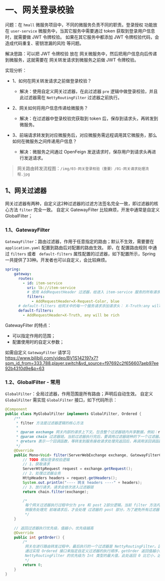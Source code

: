 # 一、网关登录校验
问题：在 `hmall` 微服务项目中，不同的微服务负责不同的职责。登录授权 功能放在 `user-service` 微服务中，当其它服务中需要通过 token 获取到登录用户信息时，就需要做 JWT 令牌校验。
如果在其它服务中都添加 JWT 令牌校验代码，会造成代码重复、密钥泄漏的风险 等问题。

解决思路：可以把 JWT 令牌校验 放在 网关微服务中，然后把用户信息向后传递到微服务，这就需要在 网关转发请求到微服务之前做 JWT 令牌校验。

实现分析：
- 1、如何在网关转发请求之前做登录校验？ 
  - 解决：使用自定义网关过滤器，在此过滤器 `pre` 逻辑中做登录校验，并且此过滤器需在 `NettyRoutingFilter` 过滤器之前执行。
  
- 2、网关如何将用户信息传递给微服务？ 
  - 解决：在过滤器中登录校验完获取到 token 后，保存到请求头，再转发到微服务。
  
- 3、前端请求转发到对应微服务后，对应微服务需远程调用其它微服务，那么如何在微服务之间传递用户信息？ 
  - 解决：微服务之间通过 OpenFeign 发送请求时，保存用户到请求头再进行发送请求。

> 网关路由转发流程图：`/img/03-网关登录校验（重要）/01-网关请求处理流程.jpg`

## 1、网关过滤器
网关过滤器有两种，自定义这2种过滤器的过滤方法签名完全一致，即过滤器的核心方法 `filter` 完全一致。
自定义 GatewayFilter 比较麻烦，开发中通常是自定义 GlobalFilter；

### 1.1、GatewayFilter
`GatewayFilter`：路由过滤器，作用于任意指定的路由；默认不生效，需要要在 `application.yaml` 配置到路由后对配置的路由生效。
即，在 配置路由规则 中通过 `filters` 或者 ` default-filters` 属性配置的过滤器，如下配置所示，Spring 一共提供了33种。开发者也可以自定义，会比较麻烦。
```.yaml 
spring:
    gateway:
      routes:
        - id: item-service
          uri: lb://item-service
          # 使用 AddRequestHeader 过滤器，给进入 item-service 服务的所有请求添加请求头 X-Request-Color：blue
          filters:
            - AddRequestHeader=X-Request-Color, blue
      # default-filters 给网关中的每一个服务请求添加请求头： X-Truth:any will be rich
      default-filters:
        - AddRequestHeader=X-Truth, any will be rich
```

GatewayFilter 的特点：
- 可以指定作用的范围；
- 配置使用时的自定义参数；

如需自定义 `GatewayFilter` 请学习 <https://www.bilibili.com/video/BV1S142197x7?spm_id_from=333.788.player.switch&vd_source=f97692c2f656607aeb97ee92b4310d9e&p=63>

### 1.2、GlobalFilter - 常用
`GlobalFilter`：全局过滤器，作用范围是所有路由；声明后自动生效。 自定义 `GlobalFilter` 需实现 `GlobalFilter` 接口，如下代码所示：

```java
@Component
public class MyGlobalFilter implements GlobalFilter, Ordered {
    /**
     * filter 方法是过滤器逻辑的核心方法
     *
     * @param exchange 网关内部的请求上下文。包含整个过滤器链内共享数据，例如：request、response 等。所有过滤器都可以通过它存/读数据。
     * @param chain 过滤器链。当前过滤器执行完后，要调用过滤器链种的下一个过滤器。
     * @return 表示一个回调函数，等转发到服务接收请求处理完返回后，再调用该回调函数。
     */
    @Override
    public Mono<Void> filter(ServerWebExchange exchange, GatewayFilterChain chain) {
        // TODO 模拟登录校验逻辑
        // 1、获取请求
        ServerHttpRequest request = exchange.getRequest();
        // 2、处理过滤器业务
        HttpHeaders headers = request.getHeaders();
        System.out.println("---- 网关 headers ----" + headers);
        // 3、放行请求，请求会依次进入过滤器链
        return chain.filter(exchange);

        /*
         每个网关过滤器执行过程中分为 pre 和 post 2部分逻辑。当前 filter 方法内部的所有逻辑都属于 pre 部分，filter 方法执行完后会返回 Mono 回调函数。
         微服务处理完 前端请求后，才会处理 过滤器的 post 部分，为了避免所有过滤器都阻塞时等待微服务 post 部分处理，网关采用的是非阻塞式编程，等微服务处理完后再调用 Mono 回调函数(即Post逻辑)。  
         */
    }
 
    // 返回过滤器执行优先级，值越小，优先级越高
    @Override
    public int getOrder() {
        /*
         网关在进行路由转发过程中，最后执行的一个过滤器是 NettyRoutingFilter。因此需要保证我们自定义的过滤器在 NettyRoutingFilter 之前执行。
         通过实现 Ordered 接口来指定自定义过滤器的执行顺序，getOrder 返回值越小越先执行。
         NettyRoutingFilter 的优先级为 Int 类型的最大值，此处返回 0 比它小，这样 MyGlobalFilter 会先执行。
         */
        return 0;
    }
}
```


